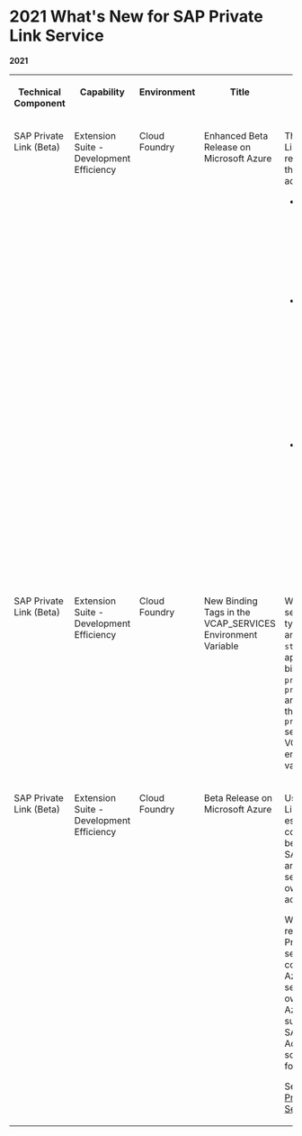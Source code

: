 <!-- loio61fa6a04b3a645e28dde020cc319a6df -->

# 2021 What's New for SAP Private Link Service 



**2021**


<table>
<tr>
<th valign="top">

Technical Component

</th>
<th valign="top">

Capability

</th>
<th valign="top">

Environment

</th>
<th valign="top">

Title

</th>
<th valign="top">

Description

</th>
<th valign="top">

Action

</th>
<th valign="top">

Type

</th>
<th valign="top">

Available as of

</th>
</tr>
<tr>
<td valign="top">

SAP Private Link \(Beta\)

</td>
<td valign="top">

Extension Suite - Development Efficiency

</td>
<td valign="top">

Cloud Foundry

</td>
<td valign="top">

Enhanced Beta Release on Microsoft Azure

</td>
<td valign="top">

The SAP Private Link service \(Beta\) release comes with three major additions:

-   Support for the Azure native services [Azure Database for MariaDB](using-sap-private-link-service/azure-database-for-mariadb-862fa29.md) and [Azure Database for MySQL](using-sap-private-link-service/azure-database-for-mysql-5c70499.md).

-   DNS hostnames for Azure Private Link services, allowing you to use certificates based on actual hostnames to establish secure connections via TLS.

-   Availability in the Cloud Foundry US West \(WA\) region on Azure. See: [Regions and API Endpoints Available for the Cloud Foundry Environment](https://help.sap.com/products/BTP/65de2977205c403bbc107264b8eccf4b/350356d1dc314d3199dca15bd2ab9b0e.html#loiof344a57233d34199b2123b9620d0bb41).




</td>
<td valign="top">

Info only

</td>
<td valign="top">

New

</td>
<td valign="top">

2021-12-16

</td>
</tr>
<tr>
<td valign="top">

SAP Private Link \(Beta\)

</td>
<td valign="top">

Extension Suite - Development Efficiency

</td>
<td valign="top">

Cloud Foundry

</td>
<td valign="top">

New Binding Tags in the VCAP\_SERVICES Environment Variable

</td>
<td valign="top">

When binding a service instance of type `privatelink` and service plan `standard` to an application, the binding tags `privatelink` and `privatelinkservice` are now included in the corresponding `privatelink` section of the VCAP\_SERVICES environment variable.

</td>
<td valign="top">

Info only

</td>
<td valign="top">

Changed

</td>
<td valign="top">

2021-07-29

</td>
</tr>
<tr>
<td valign="top">

SAP Private Link \(Beta\)

</td>
<td valign="top">

Extension Suite - Development Efficiency

</td>
<td valign="top">

Cloud Foundry

</td>
<td valign="top">

Beta Release on Microsoft Azure

</td>
<td valign="top">

Use SAP Private Link service to establish a private connection between selected SAP BTP services and selected services in your own IaaS provider accounts.

With this beta release, SAP Private Link service lets you consume selected Azure native services in your own Microsoft Azure subscriptions in SAP BTP. Additional scenarios will follow soon.

See [What Is SAP Private Link Service \(Beta\)?](https://help.sap.com/viewer/42acd88cb4134ba2a7d3e0e62c9fe6cf/CLOUD/en-US/).

</td>
<td valign="top">

Info only

</td>
<td valign="top">

New

</td>
<td valign="top">

2021-06-24

</td>
</tr>
</table>

